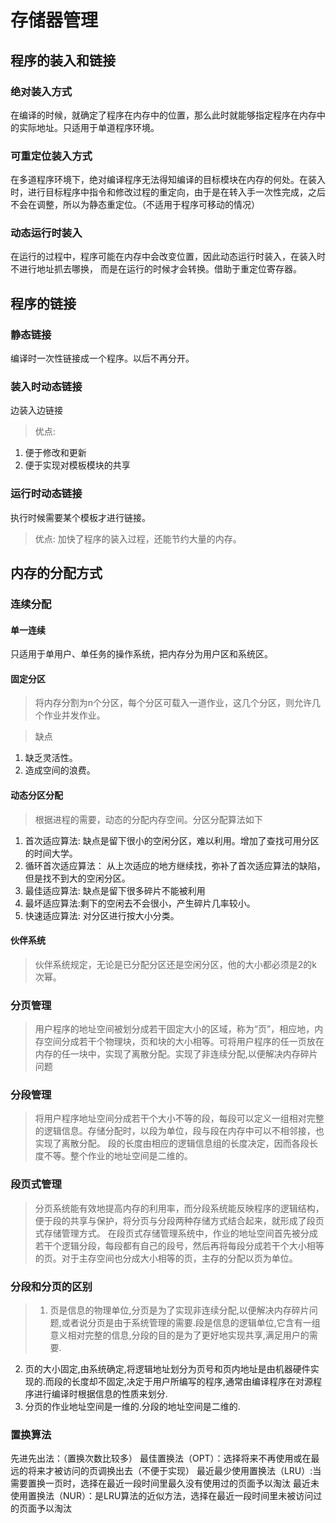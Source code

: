 # 存储器管理
## 程序的装入和链接
### 绝对装入方式
在编译的时候，就确定了程序在内存中的位置，那么此时就能够指定程序在内存中的实际地址。只适用于单道程序环境。
### 可重定位装入方式
在多道程序环境下，绝对编译程序无法得知编译的目标模块在内存的何处。在装入时，进行目标程序中指令和修改过程的重定向，由于是在转入手一次性完成，之后不会在调整，所以为静态重定位。（<span color="red">不适用于程序可移动的情况</span>）
### 动态运行时装入
在运行的过程中，程序可能在内存中会改变位置，因此动态运行时装入，在装入时不进行地址抓去哪换， 而是在运行的时候才会转换。借助于重定位寄存器。

## 程序的链接
### 静态链接
编译时一次性链接成一个程序。以后不再分开。
### 装入时动态链接
边装入边链接
> 优点:
1. 便于修改和更新
2. 便于实现对模板模块的共享
### 运行时动态链接
执行时候需要某个模板才进行链接。
> 优点: 加快了程序的装入过程，还能节约大量的内存。

## 内存的分配方式
### 连续分配
#### 单一连续
只适用于单用户、单任务的操作系统，把内存分为用户区和系统区。

#### 固定分区
> 将内存分割为n个分区，每个分区可载入一道作业，这几个分区，则允许几个作业并发作业。

> 缺点
1. 缺乏灵活性。
2. 造成空间的浪费。

#### 动态分区分配
> 根据进程的需要，动态的分配内存空间。分区分配算法如下
1. 首次适应算法: 缺点是留下很小的空闲分区，难以利用。增加了查找可用分区的时间大学。
2. 循环首次适应算法： 从上次适应的地方继续找，弥补了首次适应算法的缺陷，但是找不到大的空闲分区。
3. 最佳适应算法: 缺点是留下很多碎片不能被利用
4. 最坏适应算法:剩下的空闲去不会很小，产生碎片几率较小。
5. 快速适应算法: 对分区进行按大小分类。

#### 伙伴系统
> 伙伴系统规定，无论是已分配分区还是空闲分区，他的大小都必须是2的k次幂。 

### 分页管理
> 用户程序的地址空间被划分成若干固定大小的区域，称为“页”，相应地，内存空间分成若干个物理块，页和块的大小相等。可将用户程序的任一页放在内存的任一块中，实现了离散分配。实现了非连续分配,以便解决内存碎片问题

### 分段管理
> 将用户程序地址空间分成若干个大小不等的段，每段可以定义一组相对完整的逻辑信息。存储分配时，以段为单位，段与段在内存中可以不相邻接，也实现了离散分配。
段的长度由相应的逻辑信息组的长度决定，因而各段长度不等。整个作业的地址空间是二维的。

### 段页式管理
> 分页系统能有效地提高内存的利用率，而分段系统能反映程序的逻辑结构，便于段的共享与保护，将分页与分段两种存储方式结合起来，就形成了段页式存储管理方式。
在段页式存储管理系统中，作业的地址空间首先被分成若干个逻辑分段，每段都有自己的段号，然后再将每段分成若干个大小相等的页。对于主存空间也分成大小相等的页，主存的分配以页为单位。

### 分段和分页的区别
> 1. 页是信息的物理单位,分页是为了实现非连续分配,以便解决内存碎片问题,或者说分页是由于系统管理的需要.段是信息的逻辑单位,它含有一组意义相对完整的信息,分段的目的是为了更好地实现共享,满足用户的需要.
2. 页的大小固定,由系统确定,将逻辑地址划分为页号和页内地址是由机器硬件实现的.而段的长度却不固定,决定于用户所编写的程序,通常由编译程序在对源程序进行编译时根据信息的性质来划分.
3. 分页的作业地址空间是一维的.分段的地址空间是二维的.

### 置换算法
先进先出法：（置换次数比较多）
最佳置换法（OPT）：选择将来不再使用或在最远的将来才被访问的页调换出去（不便于实现）
最近最少使用置换法（LRU）:当需要置换一页时，选择在最近一段时间里最久没有使用过的页面予以淘汰
最近未使用置换法（NUR）：是LRU算法的近似方法，选择在最近一段时间里未被访问过的页面予以淘汰
